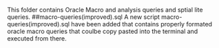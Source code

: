 This folder contains Oracle Macro and analysis queries and sptial lite queries.
##macro-queries(improved).sql
A new script macro-queries(improved).sql have been added that contains properly formated oracle macro queries that coulbe copy pasted into the terminal and executed from there.


